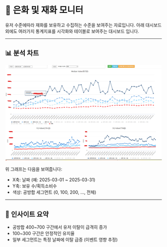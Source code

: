 # 🔄 은화 및 재화 모니터

유저 수준에따라 재화를 보유하고 수집하는 수준을 보여주는 자료입니다.
아래 대시보드 외에도 여러가지 통계지표를 시각화와 테이블로 보여주는 대시보드 입니다.

---

## 📊 분석 차트

![30일 이탈 유저 분석 차트](../images/재화모니터링.png)

위 그래프는 다음을 보여줍니다:

- X축: 날짜 (예: 2025-03-01 ~ 2025-03-31)
- Y축: 보유 수/획득소비수
- 색상: 공방합 세그먼트 (0, 100, 200, ..., 전체)

---

## 📌 인사이트 요약

- 공방합 400~700 구간에서 유저 이탈이 급격히 증가
- 100~300 구간은 안정적인 유지율
- 일부 세그먼트는 특정 날짜에 이탈 급증 (이벤트 영향 추정)

